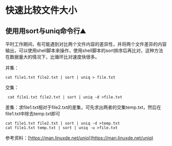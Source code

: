 # 快速比较文件大小

## 使用用sort与uniq命令行⛰️

平时工作期间，有可能遇到对比两个文件内容的差异性，并将两个文件差异的内容输出，可以使用shell脚本来操作，使用shell脚本的sort排序后再比对，这种方法在数据量大的情况下，比循环比对速度快很多。

并集：
``` 
cat file1.txt file2.txt | sort | uniq > file.txt
```
交集：
``` 
 cat file1.txt file2.txt | sort | uniq -d >file.txt
```
差集：求file1.txt相对于file2.txt的差集，可先求出两者的交集temp.txt，然后在file1.txt中除去temp.txt即可
```
cat file1.txt file2.txt | sort | uniq -d >temp.txt
cat file1.txt temp.txt | sort | uniq -u >file.txt
```
 参考资料：[https://man.linuxde.net/uniq](https://man.linuxde.net/uniq)
